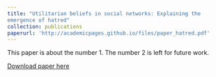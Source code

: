 ```yaml
---
title: "Utilitarian beliefs in social networks: Explaining the
emergence of hatred"
collection: publications
paperurl: 'http://academicpages.github.io/files/paper_hatred.pdf'
---
```

This paper is about the number 1. The number 2 is left for future work.

[Download paper here](http://academicpages.github.io/files/paper_hatred.pdf)
